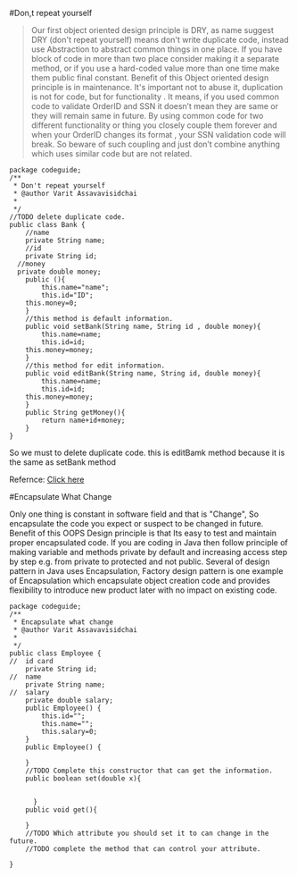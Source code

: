 #Don,t repeat yourself
>Our first object oriented design principle is DRY, as name suggest DRY (don't repeat yourself) means don't write duplicate code,
instead use Abstraction to abstract common things in one place. If you have block of code in more than two place consider making it
a separate method, or if you use a hard-coded value more than one time make them public final constant. Benefit of this Object oriented 
design principle is in maintenance. It's important  not to abuse it, duplication is not for code, but for functionality . 
It means, if you used common code to validate OrderID and SSN it doesn’t mean they are same or they will remain same in future. 
By using common code for two different functionality or thing you closely couple them forever and when your OrderID changes its format ,
your SSN validation code will break. So beware of such coupling and just don’t combine anything which uses similar code but are not related.

```
package codeguide;
/**
 * Don't repeat yourself
 * @author Varit Assavavisidchai
 *
 */
//TODO delete duplicate code.
public class Bank {
	//name
	private String name;
	//id
	private String id;
  //money
  private double money;
	public (){
		this.name="name";
		this.id="ID";
    this.money=0;
	}
	//this method is default information.
	public void setBank(String name, String id , double money){
		this.name=name;
		this.id=id;
    this.money=money;
	}
	//this method for edit information.
	public void editBank(String name, String id, double money){
		this.name=name;
		this.id=id;
    this.money=money;
	}
	public String getMoney(){
		return name+id+money;
	}
}
```
So we must to delete duplicate code. this is editBamk method because it is the same as setBank method

Refernce: [Click here](http://javarevisited.blogspot.com/2012/03/10-object-oriented-design-principles.html)

#Encapsulate What Change

Only one thing is constant in software field and that is "Change", So encapsulate the code you expect or suspect to be changed in future. Benefit of this OOPS Design principle is that Its easy to test and maintain proper encapsulated code. If you are coding in Java then follow principle of making variable and methods private by default and increasing access step by step e.g. from private to protected and not public. Several of design pattern in Java uses Encapsulation, Factory design pattern is one example of Encapsulation which encapsulate object creation code and provides flexibility to introduce new product later with no impact on existing code.

```
package codeguide;
/**
 * Encapsulate what change
 * @author Varit Assavavisidchai
 *
 */
public class Employee {
//	id card 
	private String id;
//	name 
	private String name;
//	salary
	private double salary;
	public Employee() {
		this.id="";
		this.name="";
		this.salary=0;
	}
	public Employee() {
		
	}
	//TODO Complete this constructor that can get the information.
	public boolean set(double x){
		
	   
	  }
	public void get(){
		
	}
	//TODO Which attribute you should set it to can change in the future.
	//TODO complete the method that can control your attribute. 
	
}
```
